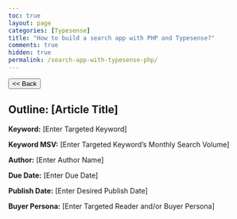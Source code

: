 ```yaml
---
toc: true
layout: page
categories: [Typesense]
title: "How to build a search app with PHP and Typesense?"
comments: true
hidden: true
permalink: /search-app-with-typesense-php/
---
```


<button class="back-button" onclick="window.history.back()"><< Back</button>

## Outline: [Article Title]

**Keyword:** [Enter Targeted Keyword]

**Keyword MSV:** [Enter Targeted Keyword’s Monthly Search Volume]

**Author:** [Enter Author Name]

**Due Date:** [Enter Due Date]

**Publish Date:** [Enter Desired Publish Date]

**Buyer Persona:** [Enter Targeted Reader and/or Buyer Persona]

<br>
